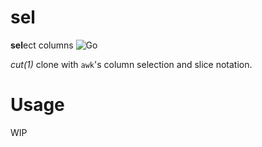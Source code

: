 # sel
**sel**ect columns
![Go](https://github.com/xztaityozx/sel/workflows/Go/badge.svg)

_cut(1)_ clone with `awk`'s column selection and slice notation.

# Usage
WIP

